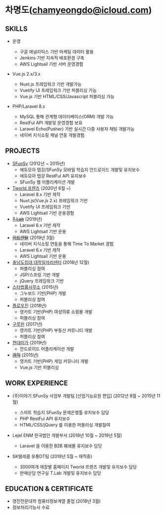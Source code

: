 # 차명도(chamyeongdo@icloud.com)

## SKILLS

- 운영
    - 구글 애널리틱스 기반 마케팅 데이터 활용
    - Jenkins 기반 지속적 배포환경 구축
    - AWS Lightsail 기반 서버 운영경험

- Vue.js 2.x/3.x
    - Nuxt.js 프레임워크 기반 개발가능
    - Vuetify UI 프레임워크 기반 퍼블리싱 가능
    - Vue.js 기반 HTML/CSS/Javascript 퍼블리싱 가능
    
- PHP/Laravel 8.x
    - MySQL 통해 관계형 데이터베이스(ORM) 개발 가능
    - RestFul API 개발및 운영경험 보유
    - Laravel Echo(Pusher) 기반 실시간 다중 사용자 채팅 개발가능
    - 네이버 지식쇼핑 채널 연동 개발경험
   
## PROJECTS
- [SFunSy](http://sfunsy.edumoa.com) (2012년 ~ 2015년)
    - 에듀모아 탭강/SFunSy 모바일 학습지 안드로이드 개발및 유지보수
    - 에듀모아 탭강 RestFul API 유지보수
    - SFunSy 웹 어플리케이션 개발
- [Tworld 프렌즈](https://tworldfriends.co.kr) (2020년 6월 ~)
    - Laravel 8.x 기반 제작
    - Nuxt.js(Vue.js 2.x) 프레임워크 기반
    - Vuetify UI 프레임워크 기반
    - AWS Lightsail 기반 운용경험
- [~~T.Lab~~](skt.world) (2019년)
    - Laravel 6.x 기반 제작
    - AWS Lightsail 기반 운용
- [~~히트렌탈~~](https://hitrental.co.kr) (2019년 3월)
    - 네이버 지식쇼핑 연동을 통해 Time To Market 경험
    - Laravel 6.x 기반 제작
    - AWS Lightsail 기반 운용
- [충남도립대 대학일자리센터](https://job.cnsu.ac.kr) (2018년 12월)
    - 퍼블리싱 참여
    - JSP/스프링 기반 개발
    - jQuery 프레임워크 기반
- [스타법률사무소](https://www.star-law.com) (2015년)
    - 그누보드 기반(PHP) 개발
    - 퍼블리싱 참여
- [플로우진](https://flow-jeans.com) (2018년)
    - 영카트 기반(PHP) 여성의류 쇼핑몰 개발
    - 퍼블리싱 참여
- [구루핀](https://gurupin.co.kr) (2017년)
    - 영카트 기반(PHP) 부동산 커뮤니티 개발
    - 퍼블리싱 참여
- [현대미가](https://play.google.com/store/apps/details?id=com.hyundaimiga.hyundaimigaapp&hl=ko&gl=US) (2019년)
    - 안드로이드 어플리케이션 개발 
- [~~겜픽~~](https://gempic.kr) (2015년)
    - 영카트 기반(PHP) 게임 커뮤니티 개발
    - Vue.js 기반 퍼블리싱

## WORK EXPERIENCE

- (주)이야기 SFunSy 사업부 개발팀 [산업기능요원 편입] (2012년 8월 ~ 2015년 11월)
    - 스마트 학습지 SFunSy 문제은행툴 유지보수 담당
    - PHP RestFul API 유지보수
    - HTML/CSS/jQuery 를 이용한 퍼블리싱 개발참여
    
- Lejel ENM 한국법인 개발부서 (2018년 10월 ~ 2019년 5월)
    - Laravel 을 이용한 B2B 폐쇄몰 유지보수 담당
     
- SK텔레콤 유통DT팀 (2019년 5월 ~ 재직중)
    - 3000여개 매장별 홈페이지 Tworld 프렌즈 개발및 유지보수 담당
    - 판매상담 연구실 T.Lab 개발및 유지보수 담당

## EDUCATION & CERTIFICATE

- 영진전문대학 컴퓨터정보계열 졸업 (2018년 3월)
- 정보처리기능사 수료

